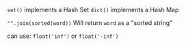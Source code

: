`set()` implements a Hash Set
`dict()` implements a Hash Map

`"".join(sorted(word))`
Will return `word` as a "sorted string"

can use:
`float('inf')` 
or
`float('-inf')`
